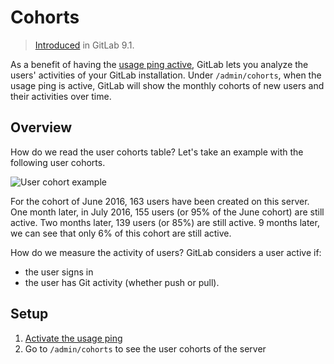# Cohorts

> [Introduced][ce-23361] in GitLab 9.1.

As a benefit of having the [usage ping active](settings/usage_statistics.md),
GitLab lets you analyze the users' activities of your GitLab installation.
Under `/admin/cohorts`, when the usage ping is active, GitLab will show the
monthly cohorts of new users and their activities over time.

## Overview

How do we read the user cohorts table? Let's take an example with the following
user cohorts.

![User cohort example](img/cohorts.png)

For the cohort of June 2016, 163 users have been created on this server. One
month later, in July 2016, 155 users (or 95% of the June cohort) are still
active. Two months later, 139 users (or 85%) are still active. 9 months later,
we can see that only 6% of this cohort are still active.

How do we measure the activity of users? GitLab considers a user active if:

* the user signs in
* the user has Git activity (whether push or pull).

## Setup

1. [Activate the usage ping](settings/usage_statistics.md)
2. Go to `/admin/cohorts` to see the user cohorts of the server

[ce-23361]: https://gitlab.com/gitlab-org/gitlab-ce/issues/23361
